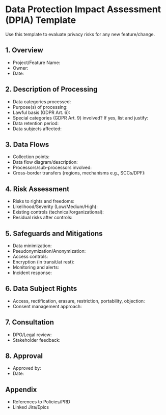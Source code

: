# Data Protection Impact Assessment (DPIA) Template

Use this template to evaluate privacy risks for any new feature/change.

## 1. Overview
- Project/Feature Name:
- Owner:
- Date:

## 2. Description of Processing
- Data categories processed:
- Purpose(s) of processing:
- Lawful basis (GDPR Art. 6):
- Special categories (GDPR Art. 9) involved? If yes, list and justify:
- Data retention period:
- Data subjects affected:

## 3. Data Flows
- Collection points:
- Data flow diagram/description:
- Processors/sub-processors involved:
- Cross-border transfers (regions, mechanisms e.g., SCCs/DPF):

## 4. Risk Assessment
- Risks to rights and freedoms:
- Likelihood/Severity (Low/Medium/High):
- Existing controls (technical/organizational):
- Residual risks after controls:

## 5. Safeguards and Mitigations
- Data minimization:
- Pseudonymization/Anonymization:
- Access controls:
- Encryption (in transit/at rest):
- Monitoring and alerts:
- Incident response:

## 6. Data Subject Rights
- Access, rectification, erasure, restriction, portability, objection:
- Consent management approach:

## 7. Consultation
- DPO/Legal review:
- Stakeholder feedback:

## 8. Approval
- Approved by:
- Date:

## Appendix
- References to Policies/PRD
- Linked Jira/Epics


